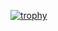[![trophy](https://github-profile-trophy.vercel.app/?username=asnvpp)](https://github.com/ryo-ma/github-profile-trophy)

